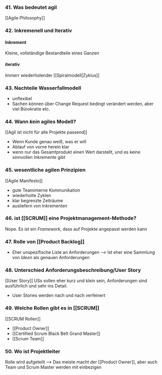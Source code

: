 
### 41. Was bedeutet agil
[[Agile Philosophy]]


### 42. Inkremenell und Iterativ
#### Inkrement
Kleine, vollständige Bestandteile eines Ganzen

#### iterativ
Immerr wiederholender [[Spiralmodell|Zyklus]]

### 43. Nachteile Wasserfallmodell
- unflexibel
- Sachen können über Change Request bedingt verändert werden, aber viel Bürokratie etc.


### 44. Wann *kein* agiles Modell?
[[Agil ist nicht für alle Projekte passend]]
- Wenn Kunde genau weiß, was er will
- Ablauf von vorne herein klar
- wenn nur das Gesamtprodukt einen Wert darstellt, und es keine sinnvollen Inkremente gibt


### 45. wesentliche agilen Prinzipien
[[Agile Manifesto]]
- gute Teaminterne Kommunikation
- wiederholte Zyklen
- klar begrenzte Zeiträume
- ausliefern von Inkrementen

### 46. ist [[SCRUM]] eine Projektmanagement-Methode?
Nope.
Es ist ein _Framework_, dass auf Projekte angepasst werden kann

### 47. Rolle von [[Product Backlog]]
- Eher unspezifische Liste an Anforderungen
	--> Ist eher eine Sammlung von _Ideen_ als genauen Anforderungen

### 48. Unterschied Anforderungsbeschreibung/User Story
[[User Story]]
USs sollen eher kurz und klein sein, Anforderungen sind ausführlich und sehr ins Detail.
- User Stories werden nach und nach verfeinert

### 49. Welche Rollen gibt es in [[SCRUM]]
[[SCRUM Rollen]]
- [[Product Owner]]
- [[Certified Scrum Black Belt Grand Master]]
- [[Scrum Team]]

### 50. Wo ist Projektleiter 
Rolle wird aufgeteilt
--> Das meiste macht der [[Product Owner]], aber auch Team und Scrum Master werden mit einbezigen

